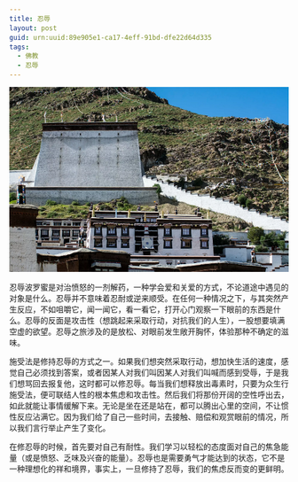 ```yaml
---
title: 忍辱
layout: post
guid: urn:uuid:89e905e1-ca17-4eff-91bd-dfe22d64d335
tags:
  - 佛教
  - 忍辱
---
```



[![](/media/files/2010/06/28/rru.png)](http://7vikpt.com1.z0.glb.clouddn.com/rru.png)

忍辱波罗蜜是对治愤怒的一剂解药，一种学会爱和关爱的方式，不论道途中遇见的对象是什么。忍辱并不意味着忍耐或逆来顺受。在任何一种情况之下，与其突然产生反应，不如咀嚼它，闻一闻它，看一看它，打开心门观察一下眼前的东西是什么。忍辱的反面是攻击性（想跳起来采取行动，对抗我们的人生），一股想要填满空虚的欲望。忍辱之旅涉及的是放松、对眼前发生敞开胸怀，体验那种不确定的滋味。

施受法是修持忍辱的方式之一。如果我们想突然采取行动，想加快生活的速度，感觉自己必须找到答案，或者因某人对我们叫因某人对我们叫喊而感到受辱，于是我们想骂回去报复他，这时都可以修忍辱。每当我们想释放出毒素时，只要为众生行施受法，便可联结人性的根本焦虑和攻击性。然后我们将那份开阔的空性呼出去，如此就能让事情缓解下来。无论是坐在还是站在，都可以腾出心里的空间，不让惯性反应沾满它。因为我们给了自己一些时间，去接触、赔偿和观赏眼前的情况，所以我们言行举止产生了变化。

在修忍辱的时候，首先要对自己有耐性。我们学习以轻松的态度面对自己的焦急能量（或是愤怒、乏味及兴奋的能量）。忍辱也是需要勇气才能达到的状态，它不是一种理想化的祥和境界，事实上，一旦修持了忍辱，我们的焦虑反而变的更鲜明。
